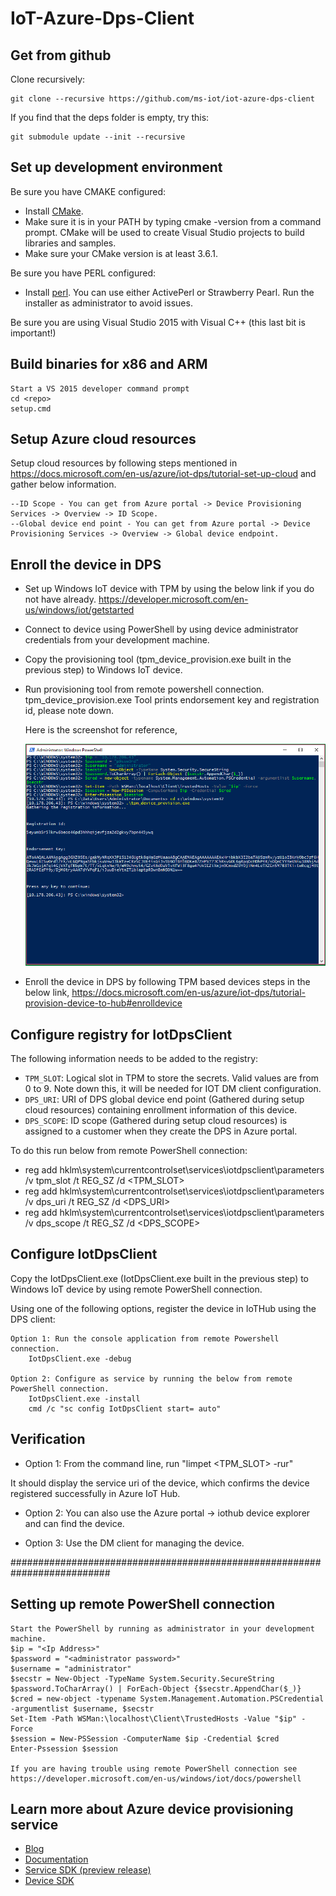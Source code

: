 # IoT-Azure-Dps-Client

## Get from github
Clone recursively:

    git clone --recursive https://github.com/ms-iot/iot-azure-dps-client

If you find that the deps folder is empty, try this:

    git submodule update --init --recursive

## Set up development environment
Be sure you have CMAKE configured:

* Install [CMake](https://cmake.org/download/). 
* Make sure it is in your PATH by typing cmake -version from a command prompt. CMake will be used to create Visual Studio projects to build libraries and samples. 
* Make sure your CMake version is at least 3.6.1.

Be sure you have PERL configured:

* Install [perl](https://www.perl.org/get.html). You can use either ActivePerl or Strawberry Pearl. Run the installer as administrator to avoid issues.
    
Be sure you are using Visual Studio 2015 with Visual C++ (this last bit is important!)

## Build binaries for x86 and ARM

    Start a VS 2015 developer command prompt
    cd <repo>
    setup.cmd

## Setup Azure cloud resources

Setup cloud resources by following steps mentioned in https://docs.microsoft.com/en-us/azure/iot-dps/tutorial-set-up-cloud and gather below information.

    --ID Scope - You can get from Azure portal -> Device Provisioning Services -> Overview -> ID Scope.
    --Global device end point - You can get from Azure portal -> Device Provisioning Services -> Overview -> Global device endpoint.  

## Enroll the device in DPS
* Set up Windows IoT device with TPM by using the below link if you do not have already.
    https://developer.microsoft.com/en-us/windows/iot/getstarted

* Connect to device using PowerShell by using device administrator credentials from your development machine.

* Copy the provisioning tool (tpm_device_provision.exe built in the previous step) to Windows IoT device.
* Run provisioning tool from remote powershell connection.
    tpm_device_provision.exe
    Tool prints endorsement key and registration id, please note down.
  
  Here is the screenshot for reference,
  
  <img src="docs/tpm_device_provision.PNG"/>

* Enroll the device in DPS by following TPM based devices steps in the below link,
    https://docs.microsoft.com/en-us/azure/iot-dps/tutorial-provision-device-to-hub#enrolldevice

## Configure registry for IotDpsClient
The following information needs to be added to the registry:
* `TPM_SLOT`:   Logical slot in TPM to store the secrets. Valid values are from 0 to 9. Note down this, it will be needed for IOT DM client configuration.
* `DPS_URI`:    URI of DPS global device end point (Gathered during setup cloud resources) containing enrollment information of this device.
* `DPS_SCOPE`:  ID scope (Gathered during setup cloud resources) is assigned to a customer when they create the DPS in Azure portal.

To do this run below from remote PowerShell connection:
* reg add hklm\system\currentcontrolset\services\iotdpsclient\parameters  /v tpm_slot /t REG_SZ /d <TPM_SLOT>
* reg add hklm\system\currentcontrolset\services\iotdpsclient\parameters /v dps_uri /t REG_SZ /d <DPS_URI>
* reg add hklm\system\currentcontrolset\services\iotdpsclient\parameters /v dps_scope /t REG_SZ /d <DPS_SCOPE>

## Configure IotDpsClient
Copy the IotDpsClient.exe (IotDpsClient.exe built in the previous step) to Windows IoT device by using remote PowerShell connection.

Using one of the following options, register the device in IoTHub using the DPS client:

    Option 1: Run the console application from remote Powershell connection.
        IotDpsClient.exe -debug

    Option 2: Configure as service by running the below from remote PowerShell connection.
        IotDpsClient.exe -install
        cmd /c "sc config IotDpsClient start= auto"

## Verification

* Option 1: From the command line, run "limpet <TPM_SLOT> -rur"

It should display the service uri of the device, which confirms the device registered successfully in Azure IoT Hub.

* Option 2: You can also use the Azure portal -> iothub device explorer and can find the device.

* Option 3: Use the DM client for managing the device.

##########################################################################

## Setting up remote PowerShell connection
	Start the PowerShell by running as administrator in your development machine.
	$ip = "<Ip Address>"
	$password = "<administrator password>"
	$username = "administrator"
	$secstr = New-Object -TypeName System.Security.SecureString
	$password.ToCharArray() | ForEach-Object {$secstr.AppendChar($_)}
	$cred = new-object -typename System.Management.Automation.PSCredential -argumentlist $username, $secstr
	Set-Item -Path WSMan:\localhost\Client\TrustedHosts -Value "$ip" -Force
	$session = New-PSSession -ComputerName $ip -Credential $cred
	Enter-Pssession $session

    If you are having trouble using remote PowerShell connection see https://developer.microsoft.com/en-us/windows/iot/docs/powershell

## Learn more about Azure device provisioning service
* <a href="https://azure.microsoft.com/de-de/blog/azure-iot-hub-device-provisioning-service-preview-automates-device-connection-configuration/">Blog</a>
* <a href="https://docs.microsoft.com/en-us/azure/iot-dps/">Documentation</a>
* <a href="https://www.nuget.org/packages/Microsoft.Azure.Devices/">Service SDK (preview release)</a>
* <a href="https://github.com/Azure/azure-iot-sdk-c">Device SDK</a>

